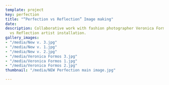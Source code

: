 ```yaml
---
template: project
key: perfection
title: "“Perfection vs Reflection” Image making"
date: 
description: Collaborative work with fashion photographer Veronica Formos’s Perfection
  vs Reflection artist installation.
gallery_images:
- "/media/New v. 3.jpg"
- "/media/New v. 1.jpg"
- "/media/New v. 2.jpg"
- "/media/Veronica Formos 3.jpg"
- "/media/Veronica Formos 1.jpg"
- "/media/Veronica Formos 2.jpg"
thumbnail: "/media/NEW Perfection main image.jpg"

---
```

